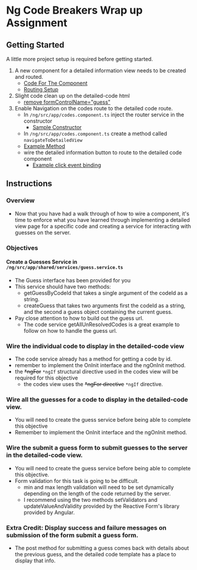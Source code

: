 # Ng Code Breakers Wrap up Assignment
## Getting Started
A little more project setup is required before getting started. 
1. A new component for a detailed information view needs to be created and routed.
    * [Code For The Component](https://github.com/ddc-nmhsd/ng-codebreakers-starter-GKephart/blob/42e22de478d73d98c96d5ea0940686fb6dc1ce23/ng/src/app/detailed-code/detailed-code.component.ts#L1-L17)
    * [Routing Setup](https://github.com/ddc-nmhsd/ng-codebreakers-starter-GKephart/blob/42e22de478d73d98c96d5ea0940686fb6dc1ce23/ng/src/app/app-routing.module.ts#L11)
2. Slight code clean up on the detailed-code html
    * [remove formControlName="guess"](https://github.com/ddc-nmhsd/ng-codebreakers-starter-GKephart/blob/42e22de478d73d98c96d5ea0940686fb6dc1ce23/ng/src/app/detailed-code/detailed-code.component.html#L31-L32)
3. Enable Navigation on the codes route to the detailed code route.
    * In `/ng/src/app/codes.component.ts` inject the router service in the constructor
      * [Sample Constructor](https://github.com/ddc-nmhsd/ng-codebreakers-starter-GKephart/blob/42e22de478d73d98c96d5ea0940686fb6dc1ce23/ng/src/app/codes/codes.component.ts#L27-L41)
    *  In `/ng/src/app/codes.component.ts` create a method called `navigateToDetailedView`
      * [Example Method](https://github.com/ddc-nmhsd/ng-codebreakers-starter-GKephart/blob/42e22de478d73d98c96d5ea0940686fb6dc1ce23/ng/src/app/codes/codes.component.ts#L77-L87)
    * wire the detailed information button to route to the detailed code component
      * [Example click event binding](https://github.com/ddc-nmhsd/ng-codebreakers-starter-GKephart/blob/42e22de478d73d98c96d5ea0940686fb6dc1ce23/ng/src/app/codes/codes.component.html#L71-L73)
## Instructions 
### Overview
* Now that you have had a walk through of how to wire a component, it's time to enforce what you have learned through 
implementing a detailed view page for a specific code and creating a service for interacting with guesses on the server.
### Objectives 
#### Create a Guesses Service in `/ng/src/app/shared/services/guess.service.ts`
* The Guess interface has been provided for you 
* This service should have two methods:
   * getGuessByCodeId that takes a single argument of the codeId as a string.
   * createGuess that takes two arguments first the codeId as a string, and the second a guess object containing the current guess.
* Pay close attention to how to build out the guess url. 
     * The code service getAllUnResolvedCodes is a great example to follow on how to handle the guess url.
### Wire the individual code to display in the detailed-code view
* The code service already has a method for getting a code by id.
* remember to implement the OnInit interface and the ngOnInit method.
* the ~~*ngFor~~ `*ngIf` structural directive used in the codes view will be required for this objective
   * the codes view uses the ~~*ngFor directive~~ `*ngIf` directive.
### Wire all the guesses for a code to display in the detailed-code view. 
* You will need to create the guess service before being able to complete this objective
* Remember to implement the OnInit interface and the ngOnInit method.
### Wire the submit a guess form to submit guesses to the server in the detailed-code view.
* You will need to create the guess service before being able to complete this objective.
* Form validation for this task is going to be difficult.
   * min and max length validation will need to be set dynamically depending on the length of the code returned by the server.
   * I recommend using the two methods setValidators and updateValueAndValidity provided by the Reactive Form's library provided by Angular.
### Extra Credit: Display success and failure messages on submission of the form submit a guess form.
* The post method for submitting a guess comes back with details about the previous guess, and the detailed code template has a place to display that info.
